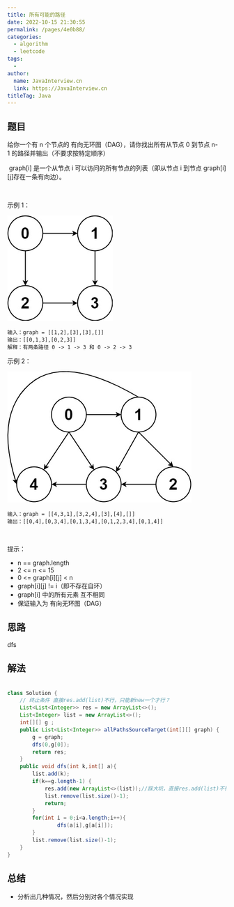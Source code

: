 ```yaml
---
title: 所有可能的路径
date: 2022-10-15 21:30:55
permalink: /pages/4e0b88/
categories:
  - algorithm
  - leetcode
tags:
  - 
author: 
  name: JavaInterview.cn
  link: https://JavaInterview.cn
titleTag: Java
---
```


## 题目

给你一个有 n 个节点的 有向无环图（DAG），请你找出所有从节点 0 到节点 n-1 的路径并输出（不要求按特定顺序）

 graph[i] 是一个从节点 i 可以访问的所有节点的列表（即从节点 i 到节点 graph[i][j]存在一条有向边）。

 

示例 1：

![](/media/pictures/leetcode/all_1.jpeg)

    输入：graph = [[1,2],[3],[3],[]]
    输出：[[0,1,3],[0,2,3]]
    解释：有两条路径 0 -> 1 -> 3 和 0 -> 2 -> 3
示例 2：

![](/media/pictures/leetcode/all_2.jpeg)

    输入：graph = [[4,3,1],[3,2,4],[3],[4],[]]
    输出：[[0,4],[0,3,4],[0,1,3,4],[0,1,2,3,4],[0,1,4]]
 

提示：

- n == graph.length
- 2 <= n <= 15
- 0 <= graph[i][j] < n
- graph[i][j] != i（即不存在自环）
- graph[i] 中的所有元素 互不相同
- 保证输入为 有向无环图（DAG）


## 思路

dfs

## 解法
```java

class Solution {
    // 终止条件 直接res.add(list)不行，只能新new一个才行？
    List<List<Integer>> res = new ArrayList<>();
    List<Integer> list = new ArrayList<>();
    int[][] g ;
    public List<List<Integer>> allPathsSourceTarget(int[][] graph) {
        g = graph;
        dfs(0,g[0]);
        return res;
    }
    public void dfs(int k,int[] a){
        list.add(k);
        if(k==g.length-1) {
            res.add(new ArrayList<>(list));//踩大坑，直接res.add(list)不行，只能新new一个才行？
            list.remove(list.size()-1);
            return;
        }
        for(int i = 0;i<a.length;i++){
                dfs(a[i],g[a[i]]);
        }
        list.remove(list.size()-1);
    }
}
```

## 总结

- 分析出几种情况，然后分别对各个情况实现 
